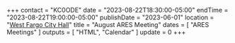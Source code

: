 +++
contact = "KC0ODE"
date = "2023-08-22T18:30:00-05:00"
endTime = "2023-08-22T19:00:00-05:00"
publishDate = "2023-06-01"
location = "[West Fargo City Hall](/places/west-fargo-city-hall/)"
title = "August ARES Meeting"
dates = [ "ARES Meetings" ]
outputs = [ "HTML", "Calendar" ]
update = 0
+++
